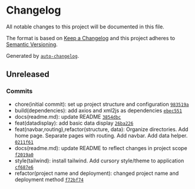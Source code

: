 # Changelog

All notable changes to this project will be documented in this file.

The format is based on [Keep a Changelog](https://keepachangelog.com/en/1.0.0/)
and this project adheres to [Semantic Versioning](https://semver.org/spec/v2.0.0.html).

Generated by [`auto-changelog`](https://github.com/CookPete/auto-changelog).

## Unreleased

### Commits

- chore(initial commit): set up project structure and configuration [`983519a`](https://github.com/joshua-cornett/AstroParse/commit/983519a75cdbc8f0cd71eb200f2e70a94155ad2d)
- build(dependencies): add axios and xml2js as dependencies [`ebec551`](https://github.com/joshua-cornett/AstroParse/commit/ebec551652d037c945b3ccc9a9c3b9ef5b97b6d7)
- docs(readme.md): update README [`3854dbc`](https://github.com/joshua-cornett/AstroParse/commit/3854dbcfd8c066ca4aa9055095634381f2093983)
- feat(datadisplay): add basic data display [`26ba226`](https://github.com/joshua-cornett/AstroParse/commit/26ba2262d7839aac504dae29cf63c55e72315563)
- feat(navbar,routing),refactor(structure, data): Organize directories. Add home page. Separate pages with routing. Add navbar. Add data helper. [`0211f61`](https://github.com/joshua-cornett/AstroParse/commit/0211f614e6a2d65eca9f221948cab5bede2fb680)
- docs(readme.md): update README to reflect changes in project scope [`f2019a0`](https://github.com/joshua-cornett/AstroParse/commit/f2019a0528d9e64493c24bfa4196a1df44eb4223)
- style(tailwind): install tailwind. Add cursory style/theme to application [`cf687e6`](https://github.com/joshua-cornett/AstroParse/commit/cf687e66cb859edd26e2e78dd36bd02abacff52a)
- refactor(project name and deployment): changed project name and deployment method [`f72bf74`](https://github.com/joshua-cornett/AstroParse/commit/f72bf74659676f5842451dd01ddbcc662969f44e)
